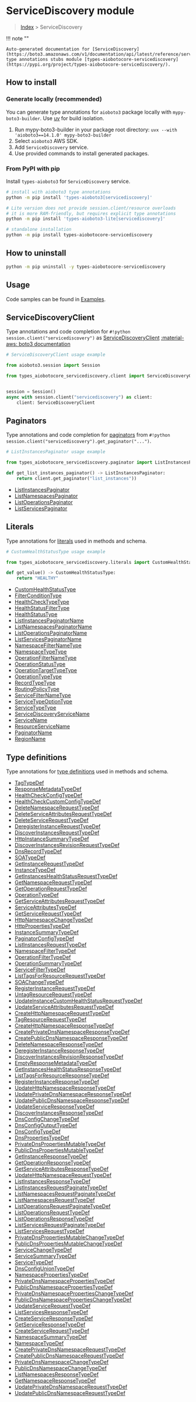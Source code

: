 # ServiceDiscovery module

> [Index](../README.md) > ServiceDiscovery


!!! note ""

    Auto-generated documentation for [ServiceDiscovery](https://boto3.amazonaws.com/v1/documentation/api/latest/reference/services/servicediscovery.html#servicediscovery)
    type annotations stubs module [types-aiobotocore-servicediscovery](https://pypi.org/project/types-aiobotocore-servicediscovery/).

## How to install

### Generate locally (recommended)

You can generate type annotations for `aioboto3` package locally with `mypy-boto3-builder`.
Use [uv](https://docs.astral.sh/uv/getting-started/installation/) for build isolation.

1. Run mypy-boto3-builder in your package root directory: `uvx --with 'aioboto3==14.1.0' mypy-boto3-builder`
1. Select `aioboto3` AWS SDK.
1. Add `ServiceDiscovery` service.
1. Use provided commands to install generated packages.



### From PyPI with pip

Install `types-aioboto3` for `ServiceDiscovery` service.

```bash
# install with aioboto3 type annotations
python -m pip install 'types-aioboto3[servicediscovery]'

# Lite version does not provide session.client/resource overloads
# it is more RAM-friendly, but requires explicit type annotations
python -m pip install 'types-aioboto3-lite[servicediscovery]'

# standalone installation
python -m pip install types-aiobotocore-servicediscovery
```



## How to uninstall

```bash
python -m pip uninstall -y types-aiobotocore-servicediscovery
```

## Usage

Code samples can be found in [Examples](./usage.md).

## ServiceDiscoveryClient

Type annotations and code completion for  `#!python session.client("servicediscovery")` as [ServiceDiscoveryClient](./client.md)
[:material-aws: boto3 documentation](https://boto3.amazonaws.com/v1/documentation/api/latest/reference/services/servicediscovery.html#ServiceDiscovery.Client)

```python
# ServiceDiscoveryClient usage example

from aioboto3.session import Session

from types_aiobotocore_servicediscovery.client import ServiceDiscoveryClient


session = Session()
async with session.client("servicediscovery") as client:
    client: ServiceDiscoveryClient
```


## Paginators

Type annotations and code completion for
[paginators](./paginators.md)
from `#!python session.client("servicediscovery").get_paginator("...")`.

```python
# ListInstancesPaginator usage example

from types_aiobotocore_servicediscovery.paginator import ListInstancesPaginator

def get_list_instances_paginator() -> ListInstancesPaginator:
    return client.get_paginator("list_instances"))
```

- [ListInstancesPaginator](./paginators.md#listinstancespaginator)
- [ListNamespacesPaginator](./paginators.md#listnamespacespaginator)
- [ListOperationsPaginator](./paginators.md#listoperationspaginator)
- [ListServicesPaginator](./paginators.md#listservicespaginator)








## Literals

Type annotations for [literals](./literals.md) used in methods and schema.

```python
# CustomHealthStatusType usage example

from types_aiobotocore_servicediscovery.literals import CustomHealthStatusType

def get_value() -> CustomHealthStatusType:
    return "HEALTHY"
```

- [CustomHealthStatusType](./literals.md#customhealthstatustype)
- [FilterConditionType](./literals.md#filterconditiontype)
- [HealthCheckTypeType](./literals.md#healthchecktypetype)
- [HealthStatusFilterType](./literals.md#healthstatusfiltertype)
- [HealthStatusType](./literals.md#healthstatustype)
- [ListInstancesPaginatorName](./literals.md#listinstancespaginatorname)
- [ListNamespacesPaginatorName](./literals.md#listnamespacespaginatorname)
- [ListOperationsPaginatorName](./literals.md#listoperationspaginatorname)
- [ListServicesPaginatorName](./literals.md#listservicespaginatorname)
- [NamespaceFilterNameType](./literals.md#namespacefilternametype)
- [NamespaceTypeType](./literals.md#namespacetypetype)
- [OperationFilterNameType](./literals.md#operationfilternametype)
- [OperationStatusType](./literals.md#operationstatustype)
- [OperationTargetTypeType](./literals.md#operationtargettypetype)
- [OperationTypeType](./literals.md#operationtypetype)
- [RecordTypeType](./literals.md#recordtypetype)
- [RoutingPolicyType](./literals.md#routingpolicytype)
- [ServiceFilterNameType](./literals.md#servicefilternametype)
- [ServiceTypeOptionType](./literals.md#servicetypeoptiontype)
- [ServiceTypeType](./literals.md#servicetypetype)
- [ServiceDiscoveryServiceName](./literals.md#servicediscoveryservicename)
- [ServiceName](./literals.md#servicename)
- [ResourceServiceName](./literals.md#resourceservicename)
- [PaginatorName](./literals.md#paginatorname)
- [RegionName](./literals.md#regionname)




## Type definitions

Type annotations for [type definitions](./type_defs.md) used in methods and schema.

- [TagTypeDef](./type_defs.md#tagtypedef)
- [ResponseMetadataTypeDef](./type_defs.md#responsemetadatatypedef)
- [HealthCheckConfigTypeDef](./type_defs.md#healthcheckconfigtypedef)
- [HealthCheckCustomConfigTypeDef](./type_defs.md#healthcheckcustomconfigtypedef)
- [DeleteNamespaceRequestTypeDef](./type_defs.md#deletenamespacerequesttypedef)
- [DeleteServiceAttributesRequestTypeDef](./type_defs.md#deleteserviceattributesrequesttypedef)
- [DeleteServiceRequestTypeDef](./type_defs.md#deleteservicerequesttypedef)
- [DeregisterInstanceRequestTypeDef](./type_defs.md#deregisterinstancerequesttypedef)
- [DiscoverInstancesRequestTypeDef](./type_defs.md#discoverinstancesrequesttypedef)
- [HttpInstanceSummaryTypeDef](./type_defs.md#httpinstancesummarytypedef)
- [DiscoverInstancesRevisionRequestTypeDef](./type_defs.md#discoverinstancesrevisionrequesttypedef)
- [DnsRecordTypeDef](./type_defs.md#dnsrecordtypedef)
- [SOATypeDef](./type_defs.md#soatypedef)
- [GetInstanceRequestTypeDef](./type_defs.md#getinstancerequesttypedef)
- [InstanceTypeDef](./type_defs.md#instancetypedef)
- [GetInstancesHealthStatusRequestTypeDef](./type_defs.md#getinstanceshealthstatusrequesttypedef)
- [GetNamespaceRequestTypeDef](./type_defs.md#getnamespacerequesttypedef)
- [GetOperationRequestTypeDef](./type_defs.md#getoperationrequesttypedef)
- [OperationTypeDef](./type_defs.md#operationtypedef)
- [GetServiceAttributesRequestTypeDef](./type_defs.md#getserviceattributesrequesttypedef)
- [ServiceAttributesTypeDef](./type_defs.md#serviceattributestypedef)
- [GetServiceRequestTypeDef](./type_defs.md#getservicerequesttypedef)
- [HttpNamespaceChangeTypeDef](./type_defs.md#httpnamespacechangetypedef)
- [HttpPropertiesTypeDef](./type_defs.md#httppropertiestypedef)
- [InstanceSummaryTypeDef](./type_defs.md#instancesummarytypedef)
- [PaginatorConfigTypeDef](./type_defs.md#paginatorconfigtypedef)
- [ListInstancesRequestTypeDef](./type_defs.md#listinstancesrequesttypedef)
- [NamespaceFilterTypeDef](./type_defs.md#namespacefiltertypedef)
- [OperationFilterTypeDef](./type_defs.md#operationfiltertypedef)
- [OperationSummaryTypeDef](./type_defs.md#operationsummarytypedef)
- [ServiceFilterTypeDef](./type_defs.md#servicefiltertypedef)
- [ListTagsForResourceRequestTypeDef](./type_defs.md#listtagsforresourcerequesttypedef)
- [SOAChangeTypeDef](./type_defs.md#soachangetypedef)
- [RegisterInstanceRequestTypeDef](./type_defs.md#registerinstancerequesttypedef)
- [UntagResourceRequestTypeDef](./type_defs.md#untagresourcerequesttypedef)
- [UpdateInstanceCustomHealthStatusRequestTypeDef](./type_defs.md#updateinstancecustomhealthstatusrequesttypedef)
- [UpdateServiceAttributesRequestTypeDef](./type_defs.md#updateserviceattributesrequesttypedef)
- [CreateHttpNamespaceRequestTypeDef](./type_defs.md#createhttpnamespacerequesttypedef)
- [TagResourceRequestTypeDef](./type_defs.md#tagresourcerequesttypedef)
- [CreateHttpNamespaceResponseTypeDef](./type_defs.md#createhttpnamespaceresponsetypedef)
- [CreatePrivateDnsNamespaceResponseTypeDef](./type_defs.md#createprivatednsnamespaceresponsetypedef)
- [CreatePublicDnsNamespaceResponseTypeDef](./type_defs.md#createpublicdnsnamespaceresponsetypedef)
- [DeleteNamespaceResponseTypeDef](./type_defs.md#deletenamespaceresponsetypedef)
- [DeregisterInstanceResponseTypeDef](./type_defs.md#deregisterinstanceresponsetypedef)
- [DiscoverInstancesRevisionResponseTypeDef](./type_defs.md#discoverinstancesrevisionresponsetypedef)
- [EmptyResponseMetadataTypeDef](./type_defs.md#emptyresponsemetadatatypedef)
- [GetInstancesHealthStatusResponseTypeDef](./type_defs.md#getinstanceshealthstatusresponsetypedef)
- [ListTagsForResourceResponseTypeDef](./type_defs.md#listtagsforresourceresponsetypedef)
- [RegisterInstanceResponseTypeDef](./type_defs.md#registerinstanceresponsetypedef)
- [UpdateHttpNamespaceResponseTypeDef](./type_defs.md#updatehttpnamespaceresponsetypedef)
- [UpdatePrivateDnsNamespaceResponseTypeDef](./type_defs.md#updateprivatednsnamespaceresponsetypedef)
- [UpdatePublicDnsNamespaceResponseTypeDef](./type_defs.md#updatepublicdnsnamespaceresponsetypedef)
- [UpdateServiceResponseTypeDef](./type_defs.md#updateserviceresponsetypedef)
- [DiscoverInstancesResponseTypeDef](./type_defs.md#discoverinstancesresponsetypedef)
- [DnsConfigChangeTypeDef](./type_defs.md#dnsconfigchangetypedef)
- [DnsConfigOutputTypeDef](./type_defs.md#dnsconfigoutputtypedef)
- [DnsConfigTypeDef](./type_defs.md#dnsconfigtypedef)
- [DnsPropertiesTypeDef](./type_defs.md#dnspropertiestypedef)
- [PrivateDnsPropertiesMutableTypeDef](./type_defs.md#privatednspropertiesmutabletypedef)
- [PublicDnsPropertiesMutableTypeDef](./type_defs.md#publicdnspropertiesmutabletypedef)
- [GetInstanceResponseTypeDef](./type_defs.md#getinstanceresponsetypedef)
- [GetOperationResponseTypeDef](./type_defs.md#getoperationresponsetypedef)
- [GetServiceAttributesResponseTypeDef](./type_defs.md#getserviceattributesresponsetypedef)
- [UpdateHttpNamespaceRequestTypeDef](./type_defs.md#updatehttpnamespacerequesttypedef)
- [ListInstancesResponseTypeDef](./type_defs.md#listinstancesresponsetypedef)
- [ListInstancesRequestPaginateTypeDef](./type_defs.md#listinstancesrequestpaginatetypedef)
- [ListNamespacesRequestPaginateTypeDef](./type_defs.md#listnamespacesrequestpaginatetypedef)
- [ListNamespacesRequestTypeDef](./type_defs.md#listnamespacesrequesttypedef)
- [ListOperationsRequestPaginateTypeDef](./type_defs.md#listoperationsrequestpaginatetypedef)
- [ListOperationsRequestTypeDef](./type_defs.md#listoperationsrequesttypedef)
- [ListOperationsResponseTypeDef](./type_defs.md#listoperationsresponsetypedef)
- [ListServicesRequestPaginateTypeDef](./type_defs.md#listservicesrequestpaginatetypedef)
- [ListServicesRequestTypeDef](./type_defs.md#listservicesrequesttypedef)
- [PrivateDnsPropertiesMutableChangeTypeDef](./type_defs.md#privatednspropertiesmutablechangetypedef)
- [PublicDnsPropertiesMutableChangeTypeDef](./type_defs.md#publicdnspropertiesmutablechangetypedef)
- [ServiceChangeTypeDef](./type_defs.md#servicechangetypedef)
- [ServiceSummaryTypeDef](./type_defs.md#servicesummarytypedef)
- [ServiceTypeDef](./type_defs.md#servicetypedef)
- [DnsConfigUnionTypeDef](./type_defs.md#dnsconfiguniontypedef)
- [NamespacePropertiesTypeDef](./type_defs.md#namespacepropertiestypedef)
- [PrivateDnsNamespacePropertiesTypeDef](./type_defs.md#privatednsnamespacepropertiestypedef)
- [PublicDnsNamespacePropertiesTypeDef](./type_defs.md#publicdnsnamespacepropertiestypedef)
- [PrivateDnsNamespacePropertiesChangeTypeDef](./type_defs.md#privatednsnamespacepropertieschangetypedef)
- [PublicDnsNamespacePropertiesChangeTypeDef](./type_defs.md#publicdnsnamespacepropertieschangetypedef)
- [UpdateServiceRequestTypeDef](./type_defs.md#updateservicerequesttypedef)
- [ListServicesResponseTypeDef](./type_defs.md#listservicesresponsetypedef)
- [CreateServiceResponseTypeDef](./type_defs.md#createserviceresponsetypedef)
- [GetServiceResponseTypeDef](./type_defs.md#getserviceresponsetypedef)
- [CreateServiceRequestTypeDef](./type_defs.md#createservicerequesttypedef)
- [NamespaceSummaryTypeDef](./type_defs.md#namespacesummarytypedef)
- [NamespaceTypeDef](./type_defs.md#namespacetypedef)
- [CreatePrivateDnsNamespaceRequestTypeDef](./type_defs.md#createprivatednsnamespacerequesttypedef)
- [CreatePublicDnsNamespaceRequestTypeDef](./type_defs.md#createpublicdnsnamespacerequesttypedef)
- [PrivateDnsNamespaceChangeTypeDef](./type_defs.md#privatednsnamespacechangetypedef)
- [PublicDnsNamespaceChangeTypeDef](./type_defs.md#publicdnsnamespacechangetypedef)
- [ListNamespacesResponseTypeDef](./type_defs.md#listnamespacesresponsetypedef)
- [GetNamespaceResponseTypeDef](./type_defs.md#getnamespaceresponsetypedef)
- [UpdatePrivateDnsNamespaceRequestTypeDef](./type_defs.md#updateprivatednsnamespacerequesttypedef)
- [UpdatePublicDnsNamespaceRequestTypeDef](./type_defs.md#updatepublicdnsnamespacerequesttypedef)

